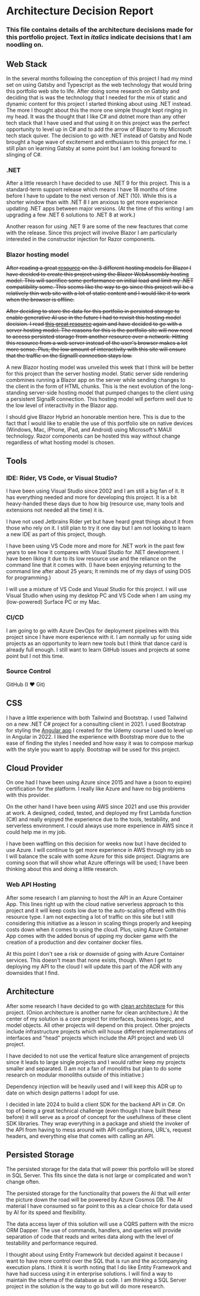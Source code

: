 # Architecture Decision Report

### This file contains details of the architecture decisions made for this portfolio project. Text in *italics* indicate decisions that I am noodling on.

## Web Stack

In the several months following the conception of this project I had my mind set on using Gatsby and Typescript as the web technology that would bring this portfolio web site to life. After doing some research on Gatsby and deciding that is was the technology that I needed for the mix of static and dynamic content for this project I started thinking about using .NET instead. The more I thought about this the more one simple thought kept ringing in my head. It was the thought that I like C# and dotnet more than any other tech stack that I have used and that using it on this project was the perfect opportunity to level up in C# and to add the arrow of Blazor to my Microsoft tech stack quiver. The decision to go with .NET instead of Gatsby and Node brought a huge wave of excitement and enthusiasm to this project for me. I still plan on learning Gatsby at some point but I am looking forward to slinging of C#.

### .NET

After a little research I have decided to use .NET 9 for this project. This is a standard-term support release which means I have 18 months of time before I have to update to the next verson of .NET (10). While this is a shorter window than with .NET 8 I am anxious to get more experience updating .NET apps between major versions. (At the time of this writing I am upgrading a few .NET 6 solutions to .NET 8 at work.)

Another reason for using .NET 9 are some of the new feactures that come with the release. Since this project will involve Blazor I am particularly interested in the constructor injection for Razor components.

### Blazor hosting model

~~After reading a great [resource](https://learn.microsoft.com/en-us/aspnet/core/blazor/hosting-models?view=aspnetcore-7.0&source=docs) on the 3 different hosting models for Blazor I have decided to create this project using the Blazor WebAssembly hosting model. This will sacrifice some performance on initial load and limit my .NET compatibility some. This seems like the way to go since this project will be a relatively thin web site with a lot of static content and I would like it to work when the browser is offline.~~

~~After deciding to store the data for this portfolio in persisted storage to enable generative AI use in the future I had to revisit this hosting model decision. I read [this great resource](https://learn.microsoft.com/en-us/aspnet/core/blazor/hosting-models?view=aspnetcore-7.0&source=docs) again and have decided to go with a server hosting model. The reasons for this is the portfolio site will now need to access persisted storage from another resource over a network. Hitting this resource from a web server instead of the user's browser makes a lot more sense. Plus, the low amount of interactivity with this site will ensure that the traffic on the SignalR connection stays low.~~

A new Blazor hosting model was unveiled this week that I think will be better for this project than the server hosting model. Static server side rendering combmines running a Blazor app on the server while sending changes to the client in the form of HTML chunks. This is the next evolution of the long-standing server-side hosting model that pumped changes to the client using a persistent SignalR connection. This hosting model will perform well due to the low level of interactivity in the Blazor app.

I should give Blazor Hybrid an honorable mention here. This is due to the fact that I would like to enable the use of this portfolio site on native devices (Windows, Mac, iPhone, iPad, and Android) using Microsoft's MAUI technology. Razor components can be hosted this way without change regardless of what hosting model is chosen.

## Tools

### IDE: Rider, VS Code, or Visual Studio?

I have been using Visual Studio since 2002 and I am still a big fan of it. It has everything needed and more for developing this project. It is a bit heavy-handed these days due to how big (resource use, many tools and extensions not needed all the time) it is. 

I have not used Jetbrains Rider yet but have heard great things about it from those who rely on it. I still plan to try it one day but I am not looking to learn a new IDE as part of this project, though.

I have been using VS Code more and more for .NET work in the past few years to see how it compares with Visual Studio for .NET development. I have been liking it due to its low resource use and the reliance on the command line that it comes with.  (I have been enjoying returning to the command line after about 25 years; It reminds me of my days of using DOS for programming.)

I will use a mixture of VS Code and Visual Studio for this project. I will use Visual Studio when using my desktop PC and VS Code when I am using my (low-powered) Surface PC or my Mac.

### CI/CD

I am going to go with Azure DevOps for deployment pipelines with this project since I have more experience with it. I am normally up for using side projects as an opportunity to learn new tools but I think that dance card is already full enough. I still want to learn GitHub issues and projects at some point but I not this time.

### Source Control

GitHub (I ❤ Git)

## CSS

I have a little experience with both Tailwind and Bootstrap. I used Tailwind on a new .NET C# project for a consulting client in 2021. I used Bootstrap for styling the [Angular app](https://github.com/kuehnd96/rocket_hackweek_Q1_2022) I created for the Udemy course I used to level up in Angular in 2022. I liked the experience with Bootstrap more due to the ease of finding the styles I needed and how easy it was to compose markup with the style you want to apply. Bootstrap will be used for this project.

## Cloud Provider

On one had I have been using Azure since 2015 and have a (soon to expire) certification for the platform. I really like Azure and have no big problems with this provider.

On the other hand I have been using AWS since 2021 and use this provider at work. A designed, coded, tested, and deployed my first Lambda function (C#) and really enjoyed the experience due to the tools, testability, and serverless environment. I could always use more experience in AWS since it could help me in my job.

I have been waffling on this decision for weeks now but I have decided to use Azure. I will continue to get more experience in AWS through my job so I will balance the scale with some Azure for this side project. Diagrams are coming soon that will show what Azure offerings will be used; I have been thinking about this and doing a little research.

### Web API Hosting

After some research I am planning to host the API in an Azure Container App. This lines right up with the cloud native serverless approach to this project and it will keep costs low due to the auto-scaling offered with this resource type. I am not expecting a lot of traffic on this site but I still considering this initiative as a lesson in scaling things properly and keeping costs down when it comes to using the cloud. Plus, using Azure Container App comes with the added bonus of upping my docker game with the creation of a production and dev container docker files.

At this point I don't see a risk or downside of going with Azure Container services. This doesn't mean that none exists, though. When I get to deploying my API to the cloud I will update this part of the ADR with any downsides that I find.

## Architecture

After some research I have decided to go with [clean architecture](https://github.com/ardalis/CleanArchitecture) for this project. (Onion architecture is another name for clean architecture.) At the center of my solution is a core project for interfaces, business logic, and model objects. All other projects will depend on this project. Other projects include infrastructure projects which will house different implementations of interfaces and "head" projects which include the API project and web UI project.

I have decided to not use the vertical feature slice arrangement of projects since it leads to large single projects and I would rather keep my projects smaller and separated. (I am not a fan of monoliths but plan to do some research on modular monoliths outside of this initiative.)

Dependency injection will be heavily used and I will keep this ADR up to date on which design patterns I adopt for use.

I decided in late 2024 to build a client SDK for the backend API in C#. On top of being a great technical challenge (even though I have built these before) it will serve as a proof of concept for the usefullness of these client SDK libraries. They wrap everything in a package and shield the invoker of the API from having to mess around with API configurations, URL's, request headers, and everything else that comes with calling an API.

## Persisted Storage

The persisted storage for the data that will power this portfolio will be stored in SQL Server. This fits since the data is not large or complicated and won't change often.

The persisted storage for the functionality that powers the AI that will enter the picture down the road will be powered by Azure Cosmos DB. The AI material I have consumed so far point to this as a clear choice for data used by AI for its speed and flexibility.

The data access layer of this solution will use a CQRS pattern with the micro ORM Dapper. The use of commands, handlers, and queries will provide separation of code that reads and writes data along with the level of testability and performance required.

I thought about using Entity Framework but decided against it because I want to have more control over the SQL that is run and the accompanying execution plans. I think it is worth noting that I do like Entity Framework and have had success using it in enterprise solutions. I will find a way to maintain the schema of the database as code. I am thinking a SQL Server project in the solution is the way to go but will do more research.